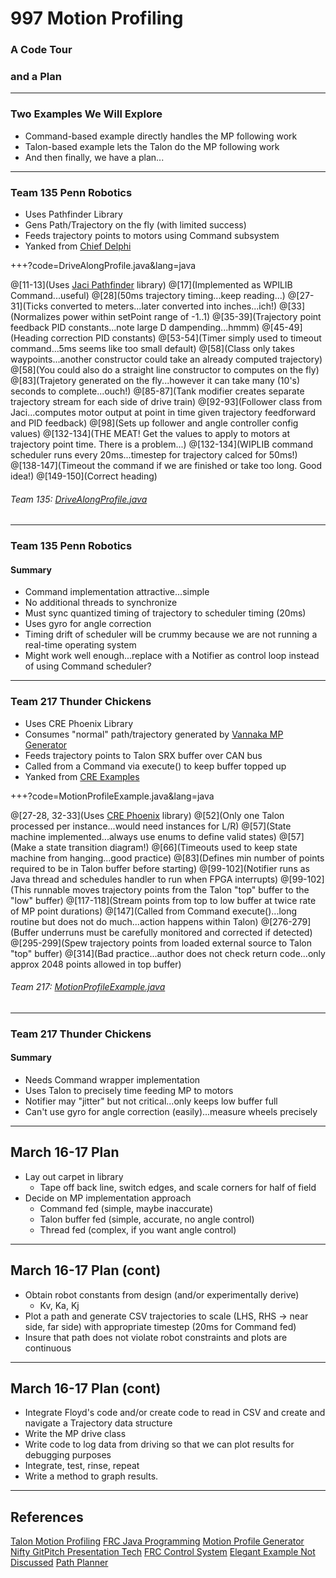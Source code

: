 # 997 Motion Profiling

### A Code Tour
### and a Plan

---

### Two Examples We Will Explore

- Command-based example directly handles the MP following work
- Talon-based example lets the Talon do the MP following work
- And then finally, we have a plan...

---

### Team 135 Penn Robotics

- Uses Pathfinder Library
- Gens Path/Trajectory on the fly (with limited success)
- Feeds trajectory points to motors using Command subsystem
- Yanked from [Chief Delphi](https://www.chiefdelphi.com/forums/showthread.php?p=1745136 "Robot Code Never Starts")

+++?code=DriveAlongProfile.java&lang=java

@[11-13](Uses [Jaci Pathfinder](https://github.com/JacisNonsense/Pathfinder) library)
@[17](Implemented as WPILIB Command...useful)
@[28](50ms trajectory timing...keep reading...)
@[27-31](Ticks converted to meters...later converted into inches...ich!)
@[33](Normalizes power within setPoint range of -1..1)
@[35-39](Trajectory point feedback PID constants...note large D dampending...hmmm)
@[45-49](Heading correction PID constants)
@[53-54](Timer simply used to timeout command...5ms seems like too small default)
@[58](Class only takes waypoints...another constructor could take an already computed trajectory)
@[58](You could also do a straight line constructor to computes on the fly)
@[83](Trajetory generated on the fly...however it can take many (10's) seconds to complete...ouch!)
@[85-87](Tank modifier creates separate trajectory stream for each side of drive train)
@[92-93](Follower class from Jaci...computes motor output at point in time given trajectory feedforward and PID feedback)
@[98](Sets up follower and angle controller config values)
@[132-134](THE MEAT! Get the values to apply to motors at trajectory point time.  There is a problem...)
@[132-134](WIPLIB command scheduler runs every 20ms...timestep for trajectory calced for 50ms!)
@[138-147](Timeout the command if we are finished or take too long.  Good idea!)
@[149-150](Correct heading)

###### Team 135: [DriveAlongProfile.java](https://github.com/Team997Coders/MPNotes/blob/master/DriveAlongProfile.java)

---

### Team 135 Penn Robotics
#### Summary

- Command implementation attractive...simple
- No additional threads to synchronize
- Must sync quantized timing of trajectory to scheduler timing (20ms)
- Uses gyro for angle correction
- Timing drift of scheduler will be crummy because we are not running a real-time operating system
- Might work well enough...replace with a Notifier as control loop instead of using Command scheduler?

---

### Team 217 Thunder Chickens

- Uses CRE Phoenix Library
- Consumes "normal" path/trajectory generated by [Vannaka MP Generator](https://github.com/vannaka/Motion_Profile_Generator) 
- Feeds trajectory points to Talon SRX buffer over CAN bus
- Called from a Command via execute() to keep buffer topped up
- Yanked from [CRE Examples](https://github.com/CrossTheRoadElec/Phoenix-Examples-Languages/blob/master/Java/MotionProfile/src/org/usfirst/frc/team217/robot/MotionProfileExample.java "MotionProfileExample.java")

+++?code=MotionProfileExample.java&lang=java

@[27-28, 32-33](Uses [CRE Phoenix](https://github.com/CrossTheRoadElec/Phoenix-frc-lib) library)
@[52](Only one Talon processed per instance...would need instances for L/R)
@[57](State machine implemented...always use enums to define valid states)
@[57](Make a state transition diagram!)
@[66](Timeouts used to keep state machine from hanging...good practice)
@[83](Defines min number of points required to be in Talon buffer before starting)
@[99-102](Notifier runs as Java thread and schedules handler to run when FPGA interrupts)
@[99-102](This runnable moves trajectory points from the Talon "top" buffer to the "low" buffer)
@[117-118](Stream points from top to low buffer at twice rate of MP point durations)
@[147](Called from Command execute()...long routine but does not do much...action happens within Talon)
@[276-279](Buffer underruns must be carefully monitored and corrected if detected)
@[295-299](Spew trajectory points from loaded external source to Talon "top" buffer)
@[314](Bad practice...author does not check return code...only approx 2048 points allowed in top buffer)

###### Team 217: [MotionProfileExample.java](https://github.com/Team997Coders/MPNotes/blob/master/MotionProfileExample.java)

---

### Team 217 Thunder Chickens
#### Summary

- Needs Command wrapper implementation
- Uses Talon to precisely time feeding MP to motors
- Notifier may "jitter" but not critical...only keeps low buffer full
- Can't use gyro for angle correction (easily)...measure wheels precisely

---

## March 16-17 Plan 

- Lay out carpet in library
  - Tape off back line, switch edges, and scale corners for half of field
- Decide on MP implementation approach
  - Command fed (simple, maybe inaccurate)
  - Talon buffer fed (simple, accurate, no angle control)
  - Thread fed (complex, if you want angle control)

---

## March 16-17 Plan (cont)

- Obtain robot constants from design (and/or experimentally derive)
  - Kv, Ka, Kj
- Plot a path and generate CSV trajectories to scale (LHS, RHS -> near side, far side) with appropriate timestep (20ms for Command fed)
- Insure that path does not violate robot constraints and plots are continuous

---

## March 16-17 Plan (cont)

- Integrate Floyd's code and/or create code to read in CSV and create and navigate a Trajectory data structure
- Write the MP drive class
- Write code to log data from driving so that we can plot results for debugging purposes
- Integrate, test, rinse, repeat
- Write a method to graph results.

---

## References

[Talon Motion Profiling](https://www.ctr-electronics.com/downloads/pdf/Talon%20SRX%20Motion%20Profile%20Reference%20Manual.pdf)
[FRC Java Programming](http://roxbotix.org/FRC_Java_Programming.pdf)
[Motion Profile Generator](https://github.com/vannaka/Motion_Profile_Generator)
[Nifty GitPitch Presentation Tech](https://github.com/gitpitch/gitpitch)
[FRC Control System](https://wpilib.screenstepslive.com/s/currentCS/m/java/l/599745-scheduling-commands)
[Elegant Example Not Discussed](https://github.com/FRC3238/2018Robot/blob/269d2b19aa8c681164a7d2f77159aa11e1208842/src/frc/team3238/subsystems/Chassis.java)
[Path Planner](https://github.com/KHEngineering/SmoothPathPlanner)
